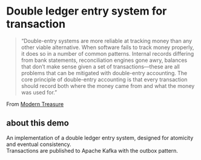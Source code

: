
# Double ledger entry system for transaction

> “Double-entry systems are more reliable at tracking money than any other viable alternative. When software fails to track money properly, it does so in a number of common patterns. Internal records differing from bank statements, reconciliation engines gone awry, balances that don’t make sense given a set of transactions—these are all problems that can be mitigated with double-entry accounting. The core principle of double-entry accounting is that every transaction should record both where the money came from and what the money was used for.”

From [Modern Treasure](https://www.moderntreasury.com/journal/accounting-for-developers-part-i)

## about this demo
An implementation of a double ledger entry system, designed for atomicity and eventual consistency.\
Transactions are published to Apache Kafka with the outbox pattern. 

